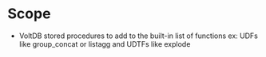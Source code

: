 Scope
=====
* VoltDB stored procedures to add to the built-in list of functions ex: UDFs like group_concat or listagg and UDTFs like explode
